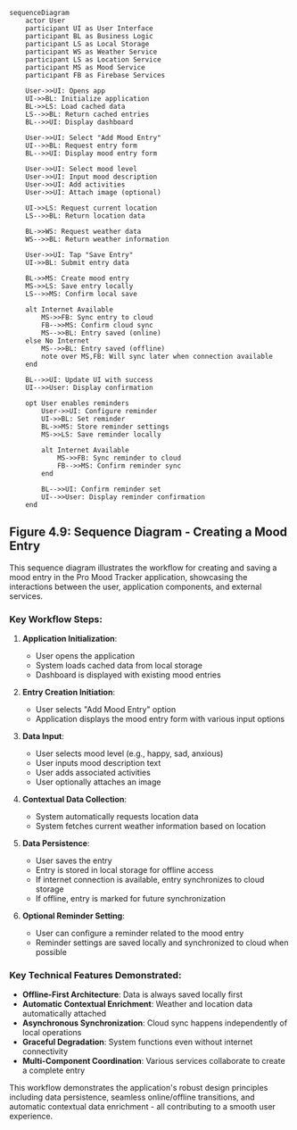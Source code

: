 ```mermaid
sequenceDiagram
    actor User
    participant UI as User Interface
    participant BL as Business Logic
    participant LS as Local Storage
    participant WS as Weather Service
    participant LS as Location Service
    participant MS as Mood Service
    participant FB as Firebase Services
    
    User->>UI: Opens app
    UI->>BL: Initialize application
    BL->>LS: Load cached data
    LS-->>BL: Return cached entries
    BL-->>UI: Display dashboard
    
    User->>UI: Select "Add Mood Entry"
    UI-->>BL: Request entry form
    BL-->>UI: Display mood entry form
    
    User->>UI: Select mood level
    User->>UI: Input mood description
    User->>UI: Add activities
    User->>UI: Attach image (optional)
    
    UI->>LS: Request current location
    LS-->>BL: Return location data
    
    BL->>WS: Request weather data
    WS-->>BL: Return weather information
    
    User->>UI: Tap "Save Entry"
    UI->>BL: Submit entry data
    
    BL->>MS: Create mood entry
    MS->>LS: Save entry locally
    LS-->>MS: Confirm local save
    
    alt Internet Available
        MS->>FB: Sync entry to cloud
        FB-->>MS: Confirm cloud sync
        MS-->>BL: Entry saved (online)
    else No Internet
        MS-->>BL: Entry saved (offline)
        note over MS,FB: Will sync later when connection available
    end
    
    BL-->>UI: Update UI with success
    UI-->>User: Display confirmation
    
    opt User enables reminders
        User->>UI: Configure reminder
        UI->>BL: Set reminder
        BL->>MS: Store reminder settings
        MS->>LS: Save reminder locally
        
        alt Internet Available
            MS->>FB: Sync reminder to cloud
            FB-->>MS: Confirm reminder sync
        end
        
        BL-->>UI: Confirm reminder set
        UI-->>User: Display reminder confirmation
    end
```

## Figure 4.9: Sequence Diagram - Creating a Mood Entry

This sequence diagram illustrates the workflow for creating and saving a mood entry in the Pro Mood Tracker application, showcasing the interactions between the user, application components, and external services.

### Key Workflow Steps:

1. **Application Initialization**:
   - User opens the application
   - System loads cached data from local storage
   - Dashboard is displayed with existing mood entries

2. **Entry Creation Initiation**:
   - User selects "Add Mood Entry" option
   - Application displays the mood entry form with various input options

3. **Data Input**:
   - User selects mood level (e.g., happy, sad, anxious)
   - User inputs mood description text
   - User adds associated activities
   - User optionally attaches an image

4. **Contextual Data Collection**:
   - System automatically requests location data
   - System fetches current weather information based on location

5. **Data Persistence**:
   - User saves the entry
   - Entry is stored in local storage for offline access
   - If internet connection is available, entry synchronizes to cloud storage
   - If offline, entry is marked for future synchronization

6. **Optional Reminder Setting**:
   - User can configure a reminder related to the mood entry
   - Reminder settings are saved locally and synchronized to cloud when possible

### Key Technical Features Demonstrated:

- **Offline-First Architecture**: Data is always saved locally first
- **Automatic Contextual Enrichment**: Weather and location data automatically attached
- **Asynchronous Synchronization**: Cloud sync happens independently of local operations
- **Graceful Degradation**: System functions even without internet connectivity
- **Multi-Component Coordination**: Various services collaborate to create a complete entry

This workflow demonstrates the application's robust design principles including data persistence, seamless online/offline transitions, and automatic contextual data enrichment - all contributing to a smooth user experience. 